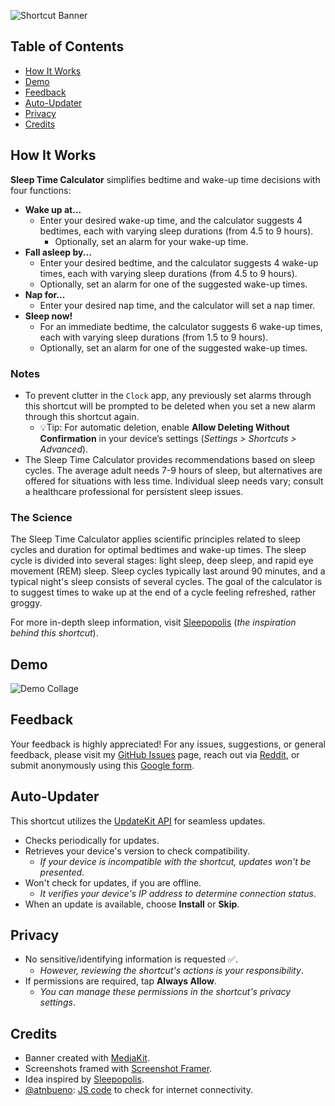 ![Shortcut Banner](https://i.imgur.com/pJRwUSL.png)

## Table of Contents

-   [How It Works](#how-it-works)
-   [Demo](#demo)
-   [Feedback](#feedback)
-   [Auto-Updater](#auto-updater)
-   [Privacy](#privacy)
-   [Credits](#credits)

## How It Works

**Sleep Time Calculator** simplifies bedtime and wake-up time decisions with four functions:

-   **Wake up at...**
    -   Enter your desired wake-up time, and the calculator suggests 4 bedtimes, each with varying sleep durations (from 4.5 to 9 hours).
        -   Optionally, set an alarm for your wake-up time.
-   **Fall asleep by...**
    -   Enter your desired bedtime, and the calculator suggests 4 wake-up times, each with varying sleep durations (from 4.5 to 9 hours).
    -   Optionally, set an alarm for one of the suggested wake-up times.
-   **Nap for...**
    -   Enter your desired nap time, and the calculator will set a nap timer.
-   **Sleep now!**
    -   For an immediate bedtime, the calculator suggests 6 wake-up times, each with varying sleep durations (from 1.5 to 9 hours).
    -   Optionally, set an alarm for one of the suggested wake-up times.

### Notes

-   To prevent clutter in the `Clock` app, any previously set alarms through this shortcut will be prompted to be deleted when you set a new alarm through this shortcut again.
    -   💡Tip: For automatic deletion, enable **Allow Deleting Without Confirmation** in your device’s settings (_Settings > Shortcuts > Advanced_).
-   The Sleep Time Calculator provides recommendations based on sleep cycles. The average adult needs 7-9 hours of sleep, but alternatives are offered for situations with less time. Individual sleep needs vary; consult a healthcare professional for persistent sleep issues.

### The Science

The Sleep Time Calculator applies scientific principles related to sleep cycles and duration for optimal bedtimes and wake-up times. The sleep cycle is divided into several stages: light sleep, deep sleep, and rapid eye movement (REM) sleep. Sleep cycles typically last around 90 minutes, and a typical night's sleep consists of several cycles. The goal of the calculator is to suggest times to wake up at the end of a cycle feeling refreshed, rather groggy.

For more in-depth sleep information, visit [Sleepopolis](https://sleepopolis.com/calculators/sleep/) (_the inspiration behind this shortcut_).

## Demo

![Demo Collage](https://i.imgur.com/TdTPAbE.png)

## Feedback

Your feedback is highly appreciated! For any issues, suggestions, or general feedback, please visit my [GitHub Issues](https://github.com/spenpal/AppleShortcuts/issues/new/choose) page, reach out via [Reddit](https://www.reddit.com/user/spenpal_dev), or submit anonymously using this [Google form](https://forms.gle/KdJXQhysQQj4yBtS7).

## Auto-Updater

This shortcut utilizes the [UpdateKit API](https://www.mikebeas.com/updatekit-api/v1) for seamless updates.

-   Checks periodically for updates.
-   Retrieves your device's version to check compatibility.
    -   _If your device is incompatible with the shortcut, updates won't be presented_.
-   Won't check for updates, if you are offline.
    -   _It verifies your device's IP address to determine connection status_.
-   When an update is available, choose **Install** or **Skip**.

## Privacy

-   No sensitive/identifying information is requested ✅.
    -   _However, reviewing the shortcut's actions is your responsibility_.
-   If permissions are required, tap **Always Allow**.
    -   _You can manage these permissions in the shortcut's privacy settings_.

## Credits

-   Banner created with [MediaKit](https://routinehub.co/shortcut/1911).
-   Screenshots framed with [Screenshot Framer](https://routinehub.co/shortcut/8067/).
-   Idea inspired by [Sleepopolis](https://sleepopolis.com/calculators/sleep/).
-   [@atnbueno](https://routinehub.co/user/atnbueno): [JS code](https://routinehub.co/shortcut/6758/) to check for internet connectivity.

